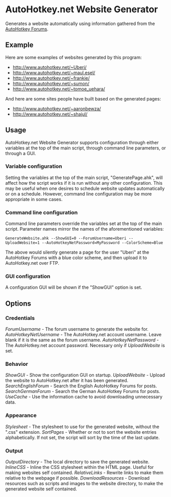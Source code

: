 AutoHotkey.net Website Generator
================================
Generates a website automatically using information gathered from the [AutoHotkey Forums].

Example
-------

Here are some examples of websites generated by this program:

* http://www.autohotkey.net/~Uberi/
* http://www.autohotkey.net/~maul.esel/
* http://www.autohotkey.net/~frankie/
* http://www.autohotkey.net/~sumon/
* http://www.autohotkey.net/~tomoe_uehara/

And here are some sites people have built based on the generated pages:

* http://www.autohotkey.net/~aaronbewza/
* http://www.autohotkey.net/~shajul/

Usage
-----

AutoHotkey.net Website Generator supports configuration through either variables at the top of the main script, through command line parameters, or through a GUI.

### Variable configuration

Setting the variables at the top of the main script, "GeneratePage.ahk", will affect how the script works if it is run without any other configuration. This may be useful when one desires to schedule website updates automatically or on a schedule. However, command line configuration may be more appropriate in some cases.

### Command line configuration

Command line parameters override the variables set at the top of the main script. Parameter names mirror the names of the aforementioned variables:

    GenerateWebsite.ahk --ShowGUI=0 --ForumUsername=Uberi --UploadWebsite=1 --AutoHotkeyNetPassword=MyPassword --ColorScheme=Blue

The above would silently generate a page for the user "Uberi" at the AutoHotkey Forums with a blue color scheme, and then upload it to AutoHotkey.net over FTP.

### GUI configuration

A configuration GUI will be shown if the "ShowGUI" option is set.

Options
-------

### Credentials
_ForumUsername_ - The forum username to generate the website for.
_AutoHotkeyNetUsername_ - The AutoHotkey.net account username. Leave blank if it is the same as the forum username.
_AutoHotkeyNetPassword_ - The AutoHotkey.net account password. Necessary only if _UploadWebsite_ is set.

### Behavior
_ShowGUI_ - Show the configuration GUI on startup.
_UploadWebsite_ - Upload the website to AutoHotkey.net after it has been generated.
_SearchEnglishForum_ - Search the English AutoHotkey Forums for posts.
_SearchGermanForum_ - Search the German AutoHotkey Forums for posts.
_UseCache_ - Use the information cache to avoid downloading unnecessary data.

### Appearance
_Stylesheet_ - The stylesheet to use for the generated website, without the ".css" extension.
_SortPages_ - Whether or not to sort the website entries alphabetically. If not set, the script will sort by the time of the last update.

### Output
_OutputDirectory_ - The local directory to save the generated website.
_InlineCSS_ - Inline the CSS stylesheet within the HTML page. Useful for making websites self contained.
_RelativeLinks_ - Rewrite links to make them relative to the webpage if possible.
_DownloadResources_ - Download resources such as scripts and images to the website directory, to make the generated website self contained.

[AutoHotkey Forums]: http://www.autohotkey.com/forum/